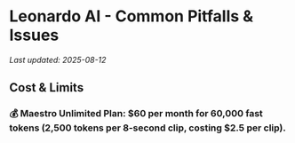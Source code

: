 # Leonardo AI - Common Pitfalls & Issues

*Last updated: 2025-08-12*

## Cost & Limits

### 💰 Maestro Unlimited Plan: $60 per month for 60,000 fast tokens (2,500 tokens per 8‑second clip, costing $2.5 per clip).

